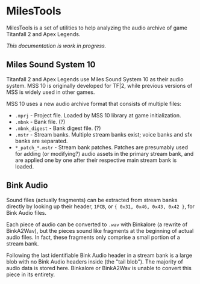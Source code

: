 # MilesTools
MilesTools is a set of utilities to help analyzing the audio archive of game Titanfall 2 and Apex Legends.

*This documentation is work in progress.*

## Miles Sound System 10
Titanfall 2 and Apex Legends use Miles Sound System 10 as their audio system. MSS 10 is originally developed for TF|2, while previous versions of MSS is widely used in other games.

MSS 10 uses a new audio archive format that consists of multiple files:
- `.mprj` - Project file. Loaded by MSS 10 library at game initialization.
- `.mbnk` - Bank file. (?)
- `.mbnk_digest` - Bank digest file. (?)
- `.mstr` - Stream banks. Multiple stream banks exist; voice banks and sfx banks are separated.
- `*_patch_*.mstr` - Stream bank patches. Patches are presumably used for adding (or modifying?) audio assets in the primary stream bank, and are applied one by one after their respective main stream bank is loaded.

## Bink Audio
Sound files (actually fragments) can be extracted from stream banks directly by looking up their header, `1FCB`, or `{ 0x31, 0x46, 0x43, 0x42 }`, for Bink Audio files.

Each piece of audio can be converted to `.wav` with Binkalore (a rewrite of BinkA2Wav), but the pieces sound like fragments at the beginning of actual audio files. In fact, these fragments only comprise a small portion of a stream bank.

Following the last identifiable Bink Audio header in a stream bank is a large blob with no Bink Audio headers inside (the "tail blob"). The majority of audio data is stored here. Binkalore or BinkA2Wav is unable to convert this piece in its entirety.